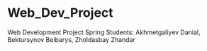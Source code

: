 # Web_Dev_Project
Web Development Project Spring
Students: Akhmetgaliyev Danial, Bektursynov Beibarys, Zholdasbay Zhandar